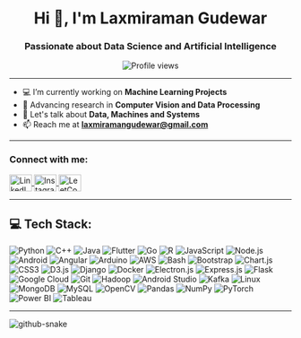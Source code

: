 <h1 align="center">Hi 👋, I'm Laxmiraman Gudewar</h1>
<h3 align="center">Passionate about Data Science and Artificial Intelligence</h3>

<p align="center">
  <img src="https://komarev.com/ghpvc/?username=laxmiramangudewar&label=Profile%20views&color=0e75b6&style=flat" alt="Profile views" />
</p>

---

- 💻 I’m currently working on **Machine Learning Projects**
- 🔭 Advancing research in **Computer Vision and Data Processing**
- 💬 Let's talk about **Data, Machines and Systems**
- 📫 Reach me at **laxmiramangudewar@gmail.com**

---

<h3 align="left">Connect with me:</h3>
<p align="left">
  <a href="https://www.linkedin.com/in/laxmiramangudewar/" target="blank">
    <img align="center" src="https://raw.githubusercontent.com/rahuldkjain/github-profile-readme-generator/master/src/images/icons/Social/linked-in-alt.svg" alt="LinkedIn" height="30" width="40"/>
  </a>
  <a href="https://instagram.com/ramangudewar" target="blank">
    <img align="center" src="https://raw.githubusercontent.com/rahuldkjain/github-profile-readme-generator/master/src/images/icons/Social/instagram.svg" alt="Instagram" height="30" width="40" />
  </a>
  <a href="https://www.leetcode.com/laxmiramangudewar" target="blank">
    <img align="center" src="https://raw.githubusercontent.com/rahuldkjain/github-profile-readme-generator/master/src/images/icons/Social/leet-code.svg" alt="LeetCode" height="30" width="40" />
  </a>
</p>

---

## 💻 Tech Stack:

![Python](https://img.shields.io/badge/Python-3776AB?style=for-the-badge&logo=python&logoColor=white)
![C++](https://img.shields.io/badge/C++-00599C?style=for-the-badge&logo=c%2B%2B&logoColor=white)
![Java](https://img.shields.io/badge/Java-ED8B00?style=for-the-badge&logo=openjdk&logoColor=white)
![Flutter](https://img.shields.io/badge/Flutter-02569B?style=for-the-badge&logo=flutter&logoColor=white)
![Go](https://img.shields.io/badge/Go-00ADD8?style=for-the-badge&logo=go&logoColor=white "Go")
![R](https://img.shields.io/badge/R-276DC3?style=for-the-badge&logo=r&logoColor=white "R")
![JavaScript](https://img.shields.io/badge/JavaScript-F7DF1E?style=for-the-badge&logo=javascript&logoColor=black)
![Node.js](https://img.shields.io/badge/Node.js-339933?style=for-the-badge&logo=nodedotjs&logoColor=white)
![Android](https://img.shields.io/badge/Android-3DDC84?style=for-the-badge&logo=android&logoColor=white)
![Angular](https://img.shields.io/badge/Angular-DD0031?style=for-the-badge&logo=angular&logoColor=white)
![Arduino](https://img.shields.io/badge/Arduino-00979D?style=for-the-badge&logo=arduino&logoColor=white)
![AWS](https://img.shields.io/badge/AWS-FF9900?style=for-the-badge&logo=amazonaws&logoColor=white)
![Bash](https://img.shields.io/badge/Bash-4EAA25?style=for-the-badge&logo=gnubash&logoColor=white)
![Bootstrap](https://img.shields.io/badge/Bootstrap-7952B3?style=for-the-badge&logo=bootstrap&logoColor=white)
![Chart.js](https://img.shields.io/badge/Chart.js-FF6384?style=for-the-badge&logo=chartdotjs&logoColor=white)
![CSS3](https://img.shields.io/badge/CSS3-1572B6?style=for-the-badge&logo=css3&logoColor=white)
![D3.js](https://img.shields.io/badge/D3.js-F9A03C?style=for-the-badge&logo=d3.js&logoColor=white)
![Django](https://img.shields.io/badge/Django-092E20?style=for-the-badge&logo=django&logoColor=white)
![Docker](https://img.shields.io/badge/Docker-2496ED?style=for-the-badge&logo=docker&logoColor=white)
![Electron.js](https://img.shields.io/badge/Electron-191970?style=for-the-badge&logo=electron&logoColor=white)
![Express.js](https://img.shields.io/badge/Express.js-404d59?style=for-the-badge&logo=express&logoColor=white)
![Flask](https://img.shields.io/badge/Flask-000000?style=for-the-badge&logo=flask&logoColor=white)
![Google Cloud](https://img.shields.io/badge/Google%20Cloud-4285F4?style=for-the-badge&logo=googlecloud&logoColor=white)
![Git](https://img.shields.io/badge/Git-F05032?style=for-the-badge&logo=git&logoColor=white)
![Hadoop](https://img.shields.io/badge/Hadoop-66CCFF?style=for-the-badge&logo=apachehadoop&logoColor=black)
![Android Studio](https://img.shields.io/badge/Android_Studio-3DDC84?style=for-the-badge&logo=android&logoColor=white "Android Studio")
![Kafka](https://img.shields.io/badge/Kafka-231F20?style=for-the-badge&logo=apachekafka&logoColor=white)
![Linux](https://img.shields.io/badge/Linux-FCC624?style=for-the-badge&logo=linux&logoColor=black)
![MongoDB](https://img.shields.io/badge/MongoDB-4EA94B?style=for-the-badge&logo=mongodb&logoColor=white)
![MySQL](https://img.shields.io/badge/MySQL-4479A1?style=for-the-badge&logo=mysql&logoColor=white)
![OpenCV](https://img.shields.io/badge/OpenCV-5C3EE8?style=for-the-badge&logo=opencv&logoColor=white)
![Pandas](https://img.shields.io/badge/Pandas-150458?style=for-the-badge&logo=pandas&logoColor=white)
![NumPy](https://img.shields.io/badge/NumPy-013243?style=for-the-badge&logo=numpy&logoColor=white)
![PyTorch](https://img.shields.io/badge/PyTorch-EE4C2C?style=for-the-badge&logo=pytorch&logoColor=white)
![Power BI](https://img.shields.io/badge/Power_BI-F2C811?style=for-the-badge&logo=microsoft-power-bi&logoColor=black "Power BI")
![Tableau](https://img.shields.io/badge/Tableau-E97627?style=for-the-badge&logo=tableau&logoColor=white "Tableau")  

---

<picture>
  <source media="(prefers-color-scheme: dark)" srcset="https://raw.githubusercontent.com/tobiasmeyhoefer/tobiasmeyhoefer/output/github-snake-dark.svg" />
  <source media="(prefers-color-scheme: light)" srcset="https://raw.githubusercontent.com/tobiasmeyhoefer/tobiasmeyhoefer/output/github-snake.svg" />
  <img alt="github-snake" src="https://raw.githubusercontent.com/tobiasmeyhoefer/tobiasmeyhoefer/output/github-snake.svg" />
</picture>
